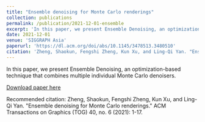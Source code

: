 ```yaml
---
title: "Ensemble denoising for Monte Carlo renderings"
collection: publications
permalink: /publication/2021-12-01-ensemble
excerpt: 'In this paper, we present Ensemble Denoising, an optimization-based technique that combines multiple individual Monte Carlo denoisers.'
date: 2021-12-01
venue: 'SIGGRAPH Asia'
paperurl: 'https://dl.acm.org/doi/abs/10.1145/3478513.3480510'
citation: 'Zheng, Shaokun, Fengshi Zheng, Kun Xu, and Ling-Qi Yan. "Ensemble denoising for Monte Carlo renderings." ACM Transactions on Graphics (TOG) 40, no. 6 (2021): 1-17.'
---
```

In this paper, we present Ensemble Denoising, an optimization-based technique that combines multiple individual Monte Carlo denoisers.

[Download paper here](https://cg.cs.tsinghua.edu.cn/people/~kun/2021denoising/Ensemble_Denoising_SIGA2021_small.pdf)

Recommended citation: Zheng, Shaokun, Fengshi Zheng, Kun Xu, and Ling-Qi Yan. "Ensemble denoising for Monte Carlo renderings." ACM Transactions on Graphics (TOG) 40, no. 6 (2021): 1-17.